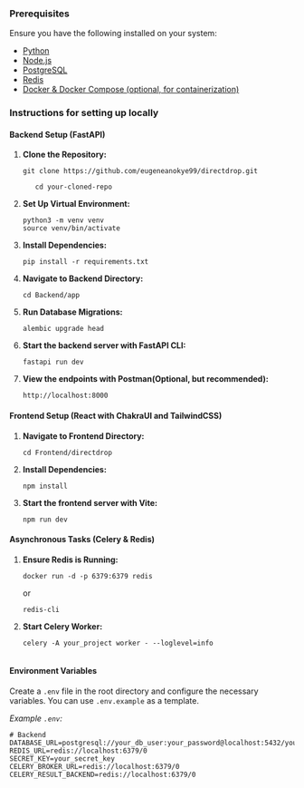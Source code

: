### Prerequisites

Ensure you have the following installed on your system:

- [Python](https://www.python.org/downloads/)
- [Node.js](https://nodejs.org/en/download/prebuilt-installer/current)
- [PostgreSQL](https://www.postgresql.org/)
- [Redis](https://redis.io/)
- [Docker & Docker Compose (optional, for containerization)](https://docs.docker.com/desktop/)

### Instructions for setting up locally

#### Backend Setup (FastAPI)

1. **Clone the Repository:**

    ```
    git clone https://github.com/eugeneanokye99/directdrop.git
    ```
    ```
       cd your-cloned-repo
    ```

2. **Set Up Virtual Environment:**

    ```
    python3 -m venv venv
    source venv/bin/activate
    ```

3. **Install Dependencies:**

    ```
    pip install -r requirements.txt
    ```

4. **Navigate to Backend Directory:**

    ```
    cd Backend/app
    ```

5. **Run Database Migrations:**

    ```
    alembic upgrade head
    ```
    
6. **Start the backend server with FastAPI CLI:**

    ```
    fastapi run dev
    ```

7.  **View the endpoints with Postman(Optional, but recommended):**

    ```
    http://localhost:8000
    ```


#### Frontend Setup (React with ChakraUI and TailwindCSS)

1. **Navigate to Frontend Directory:**

    ```
    cd Frontend/directdrop
    ```

2. **Install Dependencies:**

    ```
    npm install
    ```

3. **Start the frontend server with Vite:**

    ```
    npm run dev
    ```


#### Asynchronous Tasks (Celery & Redis)

1. **Ensure Redis is Running:**
 
    
    ```
    docker run -d -p 6379:6379 redis
    ```
    or 
    ```
    redis-cli
    ```

2. **Start Celery Worker:**

    ```
    celery -A your_project worker - --loglevel=info
    ```
    ```

#### Environment Variables

Create a `.env` file in the root directory and configure the necessary variables. You can use `.env.example` as a template.

*Example `.env`:*

```
# Backend
DATABASE_URL=postgresql://your_db_user:your_password@localhost:5432/your_db_name
REDIS_URL=redis://localhost:6379/0
SECRET_KEY=your_secret_key
CELERY_BROKER_URL=redis://localhost:6379/0
CELERY_RESULT_BACKEND=redis://localhost:6379/0

```


    

